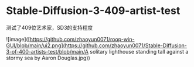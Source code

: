 # Stable-Diffusion-3-409-artist-test
测试了409位艺术家，SD3的支持程度


![image]([https://github.com/zhaoyun0071/roop-win-GUI/blob/main/ui2.png](https://github.com/zhaoyun0071/Stable-Diffusion-3-of-400-artists-test/blob/main/A solitary lighthouse standing tall against a stormy sea by Aaron Douglas.jpg))
